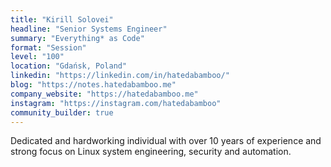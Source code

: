 ```yaml
---
title: "Kirill Solovei"
headline: "Senior Systems Engineer"
summary: "Everything* as Code"
format: "Session"
level: "100"
location: "Gdańsk, Poland"
linkedin: "https://linkedin.com/in/hatedabamboo/"
blog: "https://notes.hatedabamboo.me"
company_website: "https://hatedabamboo.me"
instagram: "https://instagram.com/hatedabamboo"
community_builder: true
---
```


Dedicated and hardworking individual with over 10 years of experience and strong focus on Linux system engineering, security and automation.
